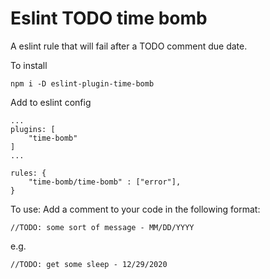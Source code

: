 # Eslint TODO time bomb 

A eslint rule that will fail after a TODO comment due date.

To install

```
npm i -D eslint-plugin-time-bomb
```

Add to eslint config

```
...
plugins: [
    "time-bomb"
]
...

rules: {
    "time-bomb/time-bomb" : ["error"],
}
```

To use:
Add a comment to your code in the following format:

```
//TODO: some sort of message - MM/DD/YYYY
```

e.g. 

```
//TODO: get some sleep - 12/29/2020
```

